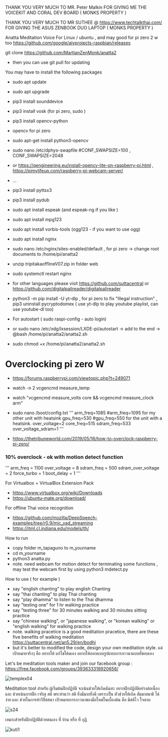 THANK YOU VERY MUCH TO MR. Peter Malkin FOR GIVING ME THE VOICEKIT AND CORAL DEV BOARD ( MONKS PROPERTY )


THANK YOU VERY MUCH TO MR SUTHEE @ https://www.techtalkthai.com/ FOR GIVING THE ASUS ZENBOOK DUO LAPTOP ( MONKS PROPERTY )


Anatta Meditation Voice For Linux / ubuntu , and may good for pi zero 2 w too https://github.com/google/aiyprojects-raspbian/releases


git clone https://github.com/MartianZenMonk/anatta2

- then you can use git pull for updating

You may have to install the following packages
- sudo apt update
- sudo apt upgrade
- pip3 install sounddevice
- pip3 install vosk (for pi zero, sudo )
- pip3 install opencv-python
- opencv for pi zero
- sudo apt-get install python3-opencv
- sudo nano /etc/dphys-swapfile #CONF_SWAPSIZE=100 , CONF_SWAPSIZE=2048
- or https://qengineering.eu/install-opencv-lite-on-raspberry-pi.html , https://pimylifeup.com/raspberry-pi-webcam-server/
- ...
- pip3 install pyttsx3
- pip3 install pydub
- sudo apt  install espeak  (and espeak-ng if you like )
- sudo apt  install mpg123
- sudo apt  install vorbis-tools (ogg123 - if you want to use ogg)

- sudo apt install nginx
- sudo nano /etc/nginx/sites-enabled/default , for pi zero -> change root documents to /home/pi/anatta2
- unzip  tripitakaofflineV07.zip in folder web
- sudo systemctl restart nginx
- for other languages please visit https://github.com/suttacentral or https://github.com/digitalpalireader/digitalpalireader
- python3 -m pip install -U yt-dlp , for pi zero to fix "Illegal instruction" ,  pip3 uninstall pycryptodomex ( use yt-dlp to play youtube playlist, can use youtube-dl too)
- For autostart ( sudo raspi-config - auto login)
- or sudo nano /etc/xdg/lxsession/LXDE-pi/autostart -> add to the end -> @bash /home/pi/anatta2/anatta2.sh
- sudo chmod +x /home/pi/anatta2/anatta2.sh

# Overclocking pi zero W
- https://forums.raspberrypi.com/viewtopic.php?t=249071

- watch -n 2 vcgencmd measure_temp
- watch "vcgencmd measure_volts core && vcgencmd measure_clock arm"
- sudo nano /boot/config.txt
'''
arm_freq=1085
#arm_freq=1095 for my other unit with heatsink
gpu_freq=530
#gpu_freq=550 for the unit with a heatsink.
over_voltage=2
core_freq=515
sdram_freq=533
over_voltage_sdram=1
'''

- https://thetribuneworld.com/2019/05/16/how-to-overclock-raspberry-pi-zero/

### 10% overclock - ok with motion detect function
'''
arm_freq = 1100
over_voltage = 8
sdram_freq = 500
sdram_over_voltage = 2
force_turbo = 1
boot_delay = 1
'''

For Virtualbox + VirtualBox Extension Pack
- https://www.virtualbox.org/wiki/Downloads
- https://ubuntu-mate.org/download/

For offline Thai voice recognition
- https://github.com/mozilla/DeepSpeech-examples/tree/r0.9/mic_vad_streaming
- https://itml.cl.indiana.edu/models/th/

How to run
- copy folder m_tapaguno to m_yourname
- cd m_yourname
- python3 anatta.py
- note. need webcam for motion detect for terminating some functions , may test the webcam first by using python3 mdetect.py

How to use ( for example )
- say "english chanting" to play english Chanting
- say "thai chanting" to play Thai chanting
- say "play dhamma" to listen to the Thai dhamma
- say "testing one" for 1 hr walking practice
- say "testing three" for 30 minutes walking and 30 minutes sitting practice
- say "chinese walking", or "japanese walking", or "korean walking" or "english walking" for walking practice
- note. walking pracetice is a good meditation pracetice, there are these five benefits of walking meditation https://suttacentral.net/an5.29/en/bodhi
- but it's better to modified the code, design your own meditation style. แต่เป้าหมายจริงๆ คือ อยากให้ แก้ไขโค้ดเอง อยากให้ออกแบบรูปแบบการภาวนาแบบที่ชอบเอง


Let's be meditation tools maker and join our facebook group : https://free.facebook.com/groups/393633318920656/

![templex04](https://user-images.githubusercontent.com/79086623/146861353-9088641e-78f4-4b87-86ee-827bcb0939ac.png)

Meditation tool  สำหรับ ผู้เริ่มต้นฝึกปฏิบัติ จะเน้นช่วยให้เกิดฉันทะ อยากฝึกปฏิบัติอย่างต่อเนื่อง และ ช่วยเน้นการฝึก เจริญ สติ พระท่านว่า สติ ยิ่งมีมากยิ่งดี เพราะเป็น ตัวช่วยให้เกิด สัมมาสมาธิ ได้ง่าย และ ช่วยในการทำวิปัสสนา เป้าหมายการภาวนาของมือใหม่ในเบื้องต้น คือ มีสติไว ใจสงบ

![s24](https://user-images.githubusercontent.com/79086623/146866133-8e84faee-e379-41f2-a1ee-b352e87e6a36.png)

เหมาะสำหรับฝึกปฏิบัติด้วยตนเอง ที่ บ้าน หรือ ที่ กุฏิ

![kuti1](https://user-images.githubusercontent.com/79086623/150626917-93743665-680f-4070-8c79-637ae7084711.png)

